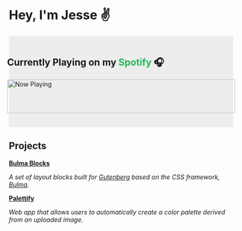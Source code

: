 # Hey, I'm Jesse ✌️

<div style="background: #ededed; padding: 1rem 0 2rem; width: auto; max-width: 564px; display: flex; flex-direction: column; align-items: center;">
<h2 style="width: 512px;">Currently Playing on my <span style="color: #1DB954;">Spotify</span> 🎧</h2>

<a href="https://profile-readme-wheat.vercel.app/now-playing?open">
    <img src="https://profile-readme-wheat.vercel.app/now-playing" width="512" height="76" alt="Now Playing">
</a>
</div>

## Projects

**[Bulma Blocks](https://github.com/Purdue/bulma-blocks)**

_A set of layout blocks built for <a href="https://github.com/wordpress/gutenberg" target="_blank">Gutenberg</a> based on the CSS framework, <a href="https://bulma.io" target="_blank">Bulma</a>._

**[Palettify](https://github.com/jyoung295/palettify)**

_Web app that allows users to automatically create a color palette derived from  an uploaded image._

